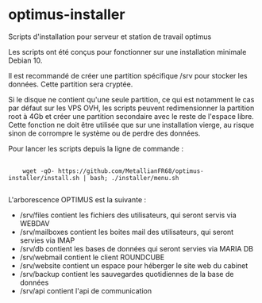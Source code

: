 # optimus-installer
Scripts d'installation pour serveur et station de travail optimus<br/>

Les scripts ont été conçus pour fonctionner sur une installation minimale Debian 10.<br/>

Il est recommandé de créer une partition spécifique /srv pour stocker les données. Cette partition sera cryptée.<br/>

Si le disque ne contient qu'une seule partition, ce qui est notamment le cas par défaut sur les VPS OVH, les scripts peuvent redimensionner la partition root à 4Gb et créer une partition secondaire avec le reste de l'espace libre. Cette fonction ne doit être utilisée que sur une installation vierge, au risque sinon de corrompre le système ou de perdre des données.<br/>

Pour lancer les scripts depuis la ligne de commande :

<pre>
  <code>
    wget -qO- https://github.com/MetallianFR68/optimus-installer/install.sh | bash; ./installer/menu.sh
  </code>
</pre>

L'arborescence OPTIMUS est la suivante :

<ul>
  <li>/srv/files contient les fichiers des utilisateurs, qui seront servis via WEBDAV</li>
  <li>/srv/mailboxes contient les boites mail des utilisateurs, qui seront servies via IMAP</li>
  <li>/srv/db contient les bases de données qui seront servies via MARIA DB</li>
  <li>/srv/webmail contient le client ROUNDCUBE</li>
  <li>/srv/website contient un espace pour héberger le site web du cabinet</li>
  <li>/srv/backup contient les sauvegardes quotidiennes de la base de données</li>
  <li>/srv/api contient l'api de communication</li>
</ul>
